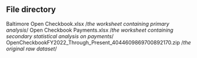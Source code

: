 ## File directory


Baltimore Open Checkbook.xlsx  /*the worksheet containing primary analysis*/
Open Checkbook Payments.xlsx /*the worksheet containing secondary statistical analysis on payments*/
OpenCheckbookFY2022_Through_Present_4044609869700892170.zip /*the original raw dataset*/
